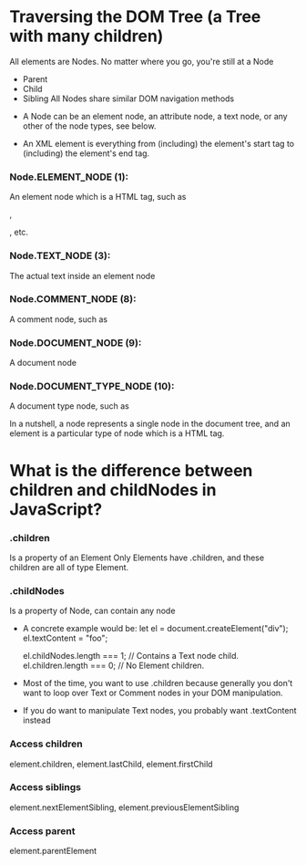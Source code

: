 # Traversing the DOM Tree (a Tree with many children)

All elements are Nodes. No matter where you go, you're still at a Node
- Parent
- Child
- Sibling
All Nodes share similar DOM navigation methods

* A Node can be an element node, an attribute node, a text node, or any other of the node types, see below.

* An XML element is everything from (including) the element's start tag to (including) the element's end tag.

### Node.ELEMENT_NODE (1): 
An element node which is a HTML tag, such as <div>, <p> , etc.

### Node.TEXT_NODE (3): 
The actual text inside an element node

### Node.COMMENT_NODE (8): 
A comment node, such as <!-- ... -->

### Node.DOCUMENT_NODE (9): 
A document node

### Node.DOCUMENT_TYPE_NODE (10): 
A document type node, such as <!DOCTYPE html>

In a nutshell, a node represents a single node in the document tree, and an element is a particular type of node which is a HTML tag.


# What is the difference between children and childNodes in JavaScript?

### .children 
Is a property of an Element 
Only Elements have .children, and these children are all of type Element. 

### .childNodes 
Is a property of Node, can contain any node

* A concrete example would be:
  let el = document.createElement("div");
  el.textContent = "foo";
  
  el.childNodes.length === 1; // Contains a Text node child.
  el.children.length === 0;   // No Element children.

* Most of the time, you want to use .children because generally you don't want to loop over Text or Comment nodes in your DOM manipulation.

* If you do want to manipulate Text nodes, you probably want .textContent instead

### Access children
element.children, element.lastChild, element.firstChild

### Access siblings
element.nextElementSibling, element.previousElementSibling

### Access parent
element.parentElement

